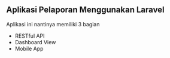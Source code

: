## Aplikasi Pelaporan Menggunakan Laravel

Aplikasi ini nantinya memiliki 3 bagian
* RESTful API
* Dashboard View
* Mobile App